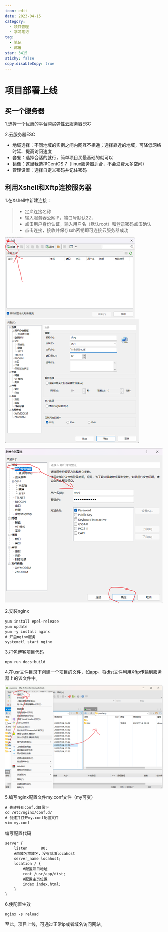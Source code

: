 ```yaml
---
icon: edit
date: 2023-04-15
category:
  - 项目管理
  - 学习笔记
tag:
  - 笔记
  - 部署
star: 3415
sticky: false
copy.disableCopy: true
---
```


# 项目部署上线
<!-- more -->
## 买一个服务器

1.选择一个优惠的平台购买弹性云服务器ESC

2.云服务器ESC

- 地域选择：不同地域的实例之间内网互不相通；选择靠近的地域，可降低网络时延、提高访问速度
- 套餐：选择合适的就行，简单项目买最基础的就可以
- 镜像：这里我选择CentOS 7（linux服务器适合，不会浪费太多空间）
- 管理设置：选择自定义密码并记住密码

## 利用Xshell和Xftp连接服务器

1.在Xshell中新建连接：

> - 定义连接名称
> - 输入服务器公网IP，端口号默认22，
> - 点击用户身份认证，输入用户名（默认root）和登录密码点击确认
> - 点击连接，接收并保存ssh密钥即可连接云服务器成功

<img src="./assets/image-20230714214608803.png" alt="image-20230714214608803" style="zoom: 50%;" /><img src="./assets/image-20230714214824499.png" alt="image-20230714214824499" style="zoom: 50%;" />

<img src="./assets/image-20230714214952546.png" alt="image-20230714214952546" style="zoom: 67%;" />

2.安装nginx

```shell
yum install epel-release
yum update
yum -y install nginx
# 开启nginx服务
systemctl start nginx 
```

3.打包博客项目代码

```shell
npm run docs:build
```

4.在usr文件目录下创建一个项目的文件，如app。将dist文件利用Xftp传输到服务器上的该文件中。

![image-20230714220343377](./assets/image-20230714220343377.png)

5.编写nginx配置文件my.conf文件（my可变）

```shell
# 先转移到conf.d目录下
cd /etc/nginx/conf.d/
# 创建并打开my.conf配置文件
vim my.conf
```

编写配置代码

```properties
server {
	listen		80;
	#由域名放域名，没有就填locahost
	server_name	locahost; 
	location / {
		#配置项目地址
		root /usr/app/dist; 
		#配置主页位置
		index index.html; 
	}
}
```

6.使配置生效

```shell
nginx -s reload
```

至此，项目上线，可通过正常ip或者域名访问网站。